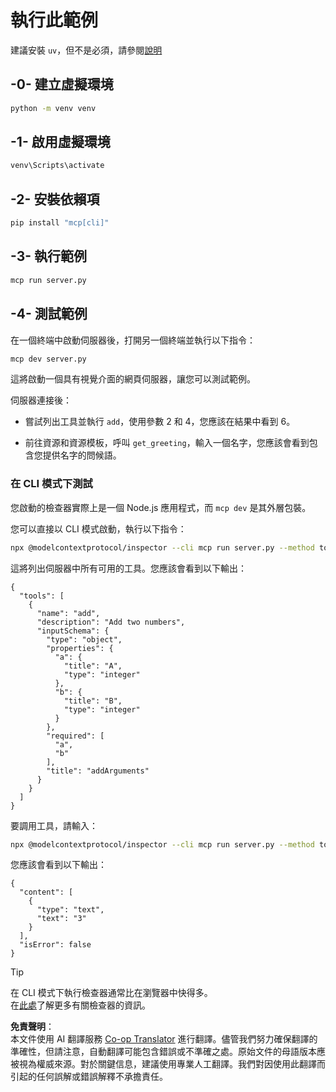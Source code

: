 <!--
CO_OP_TRANSLATOR_METADATA:
{
  "original_hash": "d26f746e21775c30b4d7ed97962b24df",
  "translation_date": "2025-08-11T09:50:20+00:00",
  "source_file": "03-GettingStarted/01-first-server/solution/python/README.md",
  "language_code": "tw"
}
-->
# 執行此範例

建議安裝 `uv`，但不是必須，請參閱[說明](https://docs.astral.sh/uv/#highlights)

## -0- 建立虛擬環境

```bash
python -m venv venv
```

## -1- 啟用虛擬環境

```bash
venv\Scripts\activate
```

## -2- 安裝依賴項

```bash
pip install "mcp[cli]"
```

## -3- 執行範例

```bash
mcp run server.py
```

## -4- 測試範例

在一個終端中啟動伺服器後，打開另一個終端並執行以下指令：

```bash
mcp dev server.py
```

這將啟動一個具有視覺介面的網頁伺服器，讓您可以測試範例。

伺服器連接後：

- 嘗試列出工具並執行 `add`，使用參數 2 和 4，您應該在結果中看到 6。

- 前往資源和資源模板，呼叫 `get_greeting`，輸入一個名字，您應該會看到包含您提供名字的問候語。

### 在 CLI 模式下測試

您啟動的檢查器實際上是一個 Node.js 應用程式，而 `mcp dev` 是其外層包裝。

您可以直接以 CLI 模式啟動，執行以下指令：

```bash
npx @modelcontextprotocol/inspector --cli mcp run server.py --method tools/list
```

這將列出伺服器中所有可用的工具。您應該會看到以下輸出：

```text
{
  "tools": [
    {
      "name": "add",
      "description": "Add two numbers",
      "inputSchema": {
        "type": "object",
        "properties": {
          "a": {
            "title": "A",
            "type": "integer"
          },
          "b": {
            "title": "B",
            "type": "integer"
          }
        },
        "required": [
          "a",
          "b"
        ],
        "title": "addArguments"
      }
    }
  ]
}
```

要調用工具，請輸入：

```bash
npx @modelcontextprotocol/inspector --cli mcp run server.py --method tools/call --tool-name add --tool-arg a=1 --tool-arg b=2
```

您應該會看到以下輸出：

```text
{
  "content": [
    {
      "type": "text",
      "text": "3"
    }
  ],
  "isError": false
}
```

> [!TIP]  
> 在 CLI 模式下執行檢查器通常比在瀏覽器中快得多。  
> 在[此處](https://github.com/modelcontextprotocol/inspector)了解更多有關檢查器的資訊。

**免責聲明**：  
本文件使用 AI 翻譯服務 [Co-op Translator](https://github.com/Azure/co-op-translator) 進行翻譯。儘管我們努力確保翻譯的準確性，但請注意，自動翻譯可能包含錯誤或不準確之處。原始文件的母語版本應被視為權威來源。對於關鍵信息，建議使用專業人工翻譯。我們對因使用此翻譯而引起的任何誤解或錯誤解釋不承擔責任。
